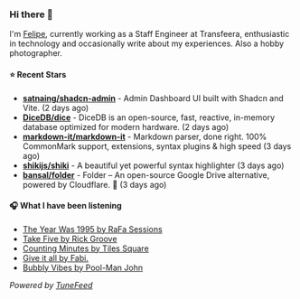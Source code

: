 ### Hi there 👋

I'm [Felipe](https://felipevm.com), currently working as a Staff Engineer at Transfeera, enthusiastic in technology and occasionally write about my experiences. Also a hobby photographer.

#### ⭐ Recent Stars
- **[satnaing/shadcn-admin](https://github.com/satnaing/shadcn-admin)** - Admin Dashboard UI built with Shadcn and Vite. (2 days ago)
- **[DiceDB/dice](https://github.com/DiceDB/dice)** - DiceDB is an open-source, fast, reactive, in-memory database optimized for modern hardware. (2 days ago)
- **[markdown-it/markdown-it](https://github.com/markdown-it/markdown-it)** - Markdown parser, done right. 100% CommonMark support, extensions, syntax plugins &amp; high speed (3 days ago)
- **[shikijs/shiki](https://github.com/shikijs/shiki)** - A beautiful yet powerful syntax highlighter (3 days ago)
- **[bansal/folder](https://github.com/bansal/folder)** - Folder – An open-source Google Drive alternative, powered by Cloudflare. 🚀 (3 days ago)

#### 🎧 What I have been listening
- [The Year Was 1995 by RaFa Sessions](https://open.spotify.com/track/1XQQOghQ0cQvj1LGe5o74d)
- [Take Five by Rick Groove](https://open.spotify.com/track/1rBQwSrPhKeWsjtCZgmr9J)
- [Counting Minutes by Tiles Square](https://open.spotify.com/track/4SQCH4rJrVxAHcdlLOWtX9)
- [Give it all by Fabi.](https://open.spotify.com/track/1aUnUW9nPKxjyzYRvr2J3v)
- [Bubbly Vibes by Pool-Man John](https://open.spotify.com/track/1cvX6BDM6QiuPfOFeXXRuM)

_Powered by [TuneFeed](https://tunefeed.app?ref=github.com)_
